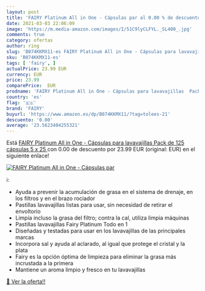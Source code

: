 ```yaml
---
layout: post
title: 'FAIRY Platinum All in One - Cápsulas par al 0.00 % de descuento'
date: 2021-03-03 22:06:09
image: 'https://m.media-amazon.com/images/I/51C9lyCLFYL._SL400_.jpg'
comments: true
category: ofertas
author: ring
slug: 'B074KKMX11-es FAIRY Platinum All in One - Cápsulas para lavavajillas...'
sku: 'B074KKMX11-es'
tags: [ 'fairy', ]
actualPrice: 23.99 EUR
currency: EUR
price: 23.99
comparePrice:  EUR
prodname: 'FAIRY Platinum All in One - Cápsulas para lavavajillas  Pack de 125 cápsulas  5 x 25 '
country: 'es'
flag: '🇪🇸'
brand: 'FAIRY'
buyurl: 'https://www.amazon.es/dp/B074KKMX11/?tag=tolees-21'
descuento: '0.00'
average: '23.5623404255321'
---
```


Está [FAIRY Platinum All in One - Cápsulas para lavavajillas  Pack de 125 cápsulas  5 x 25 ](https://www.amazon.es/dp/B074KKMX11/?tag=tolees-21) con 0.00 de descuento por 23.99 EUR (original:  EUR) en el siguiente enlace!

[![FAIRY Platinum All in One - Cápsulas par](https://m.media-amazon.com/images/I/51C9lyCLFYL._SL400_.jpg)](https://www.amazon.es/dp/B074KKMX11/?tag=tolees-21)

ℹ️:

- Ayuda a prevenir la acumulación de grasa en el sistema de drenaje, en los filtros y en el brazo rociador
- Pastillas lavavajillas listas para usar, sin necesidad de retirar el envoltorio
- Limpia incluso la grasa del filtro; contra la cal, utiliza limpia máquinas
- Pastillas lavavajillas Fairy Platinum Todo en 1
- Diseñadas y testadas para usar en los lavavajillas de las principales marcas
- Incorpora sal y ayuda al aclarado, al igual que protege el cristal y la plata
- Fairy es la opción óptima de limpieza para eliminar la grasa más incrustada a la primera
- Mantiene un aroma limpio y fresco en tu lavavajillas

[🛒 Ver la oferta!!](https://www.amazon.es/dp/B074KKMX11/?tag=tolees-21)
